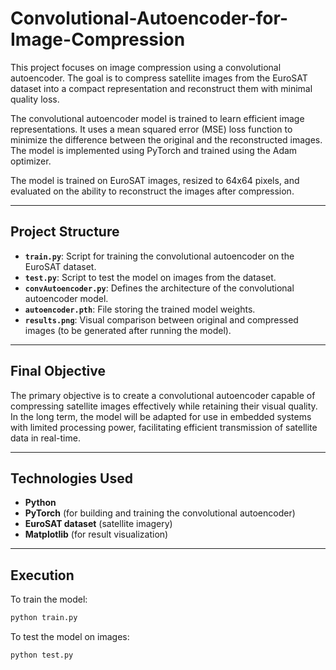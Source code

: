 # Convolutional-Autoencoder-for-Image-Compression
This project focuses on image compression using a convolutional autoencoder. The goal is to compress satellite images from the EuroSAT dataset into a compact representation and reconstruct them with minimal quality loss.

The convolutional autoencoder model is trained to learn efficient image representations. It uses a mean squared error (MSE) loss function to minimize the difference between the original and the reconstructed images. The model is implemented using PyTorch and trained using the Adam optimizer.

The model is trained on EuroSAT images, resized to 64x64 pixels, and evaluated on the ability to reconstruct the images after compression.


---

## Project Structure  
- **`train.py`**: Script for training the convolutional autoencoder on the EuroSAT dataset.  
- **`test.py`**: Script to test the model on images from the dataset.  
- **`convAutoencoder.py`**: Defines the architecture of the convolutional autoencoder model.  
- **`autoencoder.pth`**: File storing the trained model weights.  
- **`results.png`**: Visual comparison between original and compressed images (to be generated after running the model).  

---

## Final Objective  
The primary objective is to create a convolutional autoencoder capable of compressing satellite images effectively while retaining their visual quality. In the long term, the model will be adapted for use in embedded systems with limited processing power, facilitating efficient transmission of satellite data in real-time.

---

## Technologies Used  
- **Python**  
- **PyTorch** (for building and training the convolutional autoencoder)  
- **EuroSAT dataset** (satellite imagery)  
- **Matplotlib** (for result visualization)  

---

## Execution  
To train the model:  
```bash
python train.py
```

To test the model on images:
```bash
python test.py
```
